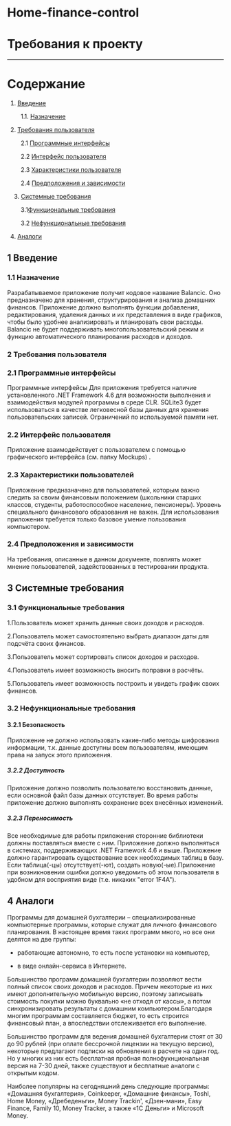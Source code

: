 # Home-finance-control
# Требования к проекту

---

# Содержание

1. [Введение](#1)

        1.1. [Назначение](#1.1)

2. [Требования пользователя](#2)

        2.1 [Программные интерфейсы](#2.1)

        2.2 [Интерфейс пользователя](#2.2)

        2.3 [Характеристики пользователя](#2.3)

        2.4 [Предположения и зависимости](#2.4)

      3. [Системные требования](#3)

        3.1[Функциональные требования](#3.1)

        3.2 [Нефункциональные требования](#3.2) 
     

4. [Аналоги](#4)

## 1 Введение <a name="1"></a>

### 1.1 Назначение  <a name="1.1"></a>

Разрабатываемое приложение получит кодовое название Balanсiс. Оно предназначено для хранения, структурирования и анализа домашних финансов. 
Приложение должно выполнять функции добавления, редактирования, удаления данных и их представления в виде графиков, чтобы было удобнее анализировать и планировать свои расходы. Balancic не будет поддерживать многопользовательский режим и функцию автоматического планирования расходов и доходов. 



### 2 Требования пользователя <a name="2"></a>

### 2.1 Программные интерфейсы <a name="2.1"></a>

 Программные интерфейсы
Для приложения требуется наличие установленного .NET Framework 4.6 для возможности выполнения и взаимодействия модулей программы в среде CLR.
SQLite3 будет использоваться в качестве легковесной базы данных для хранения пользовательских записей. 
Ограничений по используемой памяти нет.

### 2.2 Интерфейс пользователя <a name="2.2"></a>

Приложение взаимодействует с пользователем с помощью графического интерфейса (см. папку Mockups) .

### 2.3 Характеристики пользователей <a name="2.3"></a>
Приложение предназначено для пользователей, которым важно следить за своим финансовым положением (школьники старших классов, студенты, работоспособное население, пенсионеры).
Уровень специального финансового образования не важен. Для использования приложения требуется только базовое умение пользования компьютером.

### 2.4 Предположения и зависимости <a name="2.4"></a>
 На требования, описанные в данном документе, повлиять может мнение пользователей, задействованных в тестировании продукта.

## 3 Системные требования <a name="3"></a>
### 3.1 Функциональные требования <a name="3.1"></a>

1.Пользователь может хранить данные своих доходов и расходов.

2.Пользователь может  самостоятельно выбрать диапазон даты  для подсчёта своих финансов.

3.Пользователь может сортировать список доходов и расходов.

4.Пользователь имеет возможность  вносить поправки в расчёты.

5.Пользователь имеет возможность построить и увидеть график своих финансов.




### 3.2 Нефункциональные требования <a name="3.2"></a>

#### 3.2.1 Безопасность
Приложение не должно использовать какие-либо методы шифрования информации, т.к. данные доступны всем пользователям, имеющим права на запуск этого приложения.
##### 3.2.2 Доступность
Приложение должно позволить пользователю восстановить данные, если основной файл базы данных отсутствует. Во время работы приложение должно выполнять сохранение всех внесённых изменений.
##### 3.2.3 Переносимость
Все необходимые для работы приложения сторонние библиотеки должны поставляться вместе с ним. Приложение должно выполняться в системах, поддерживающих .NET Framework 4.6 и выше.
Приложение должно гарантировать существование всех необходимых таблиц в базу. Если таблица(-цы) отсутствует(-ют), создать новую(-ые).Приложение при возникновении ошибки должно уведомить об этом пользователя в удобном для восприятия виде (т.е. никаких "error 1F4A").

## 4 Аналоги <a name="4"></a>
Программы для домашней бухгалтерии – специализированные компьютерные программы, которые служат для личного финансового планирования.
В настоящее время таких программ много, но все они делятся на две группы:

- работающие автономно, то есть после установки на компьютер,

- в виде онлайн-сервиса в Интернете.

Большинство программ домашней бухгалтерии позволяют вести полный список своих доходов и расходов. Причем некоторые из них имеют дополнительную мобильную версию, поэтому записывать стоимость покупки можно буквально «не отходя от кассы», а потом синхронизировать результаты с домашним компьютером.Благодаря многим программам составляется бюджет, то есть строится финансовый план, а впоследствии отслеживается его выполнение.

Большинство программ для ведения домашней бухгалтерии стоят от 30 до 90 рублей (при оплате бессрочной лицензии на текущую версию), некоторые предлагают подписки на обновления в расчете на один год. Но у многих из них есть бесплатная пробная полнофукнциональная версия на 7-30 дней, также существуют и бесплатные аналоги с открытым кодом.

Наиболее популярны на сегодняшний день следующие программы: «Домашняя бухгалтерия», Coinkeeper, «Домашние финансы», ToshI, Home Money, «Дребеденьги», Money Trackin', «Дзен-мани», Easy Finance, Family 10, Money Tracker, а также «1С Деньги» и Microsoft Money.
